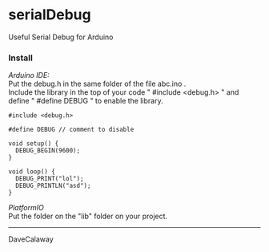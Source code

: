 # serialDebug
Useful Serial Debug for Arduino 

### Install
*Arduino IDE:*  
Put the debug.h in the same folder of the file abc.ino .  
Include the library in the top of your code " #include <debug.h> " and define " #define DEBUG " to enable the library.  

```
#include <debug.h>

#define DEBUG // comment to disable

void setup() {
  DEBUG_BEGIN(9600);
}

void loop() {
  DEBUG_PRINT("lol");
  DEBUG_PRINTLN("asd");
}
```


*PlatformIO*  
Put the folder on the "lib" folder on your project.  

---
DaveCalaway